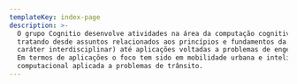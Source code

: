 ```yaml
---
templateKey: index-page
description: >-
  O grupo Cognitio desenvolve atividades na área da computação cognitiva,
  tratando desde assuntos relacionados aos princípios e fundamentos da área (com
  caráter interdisciplinar) até aplicações voltadas a problemas de engenharia.
  Em termos de aplicações o foco tem sido em mobilidade urbana e inteligência
  computacional aplicada a problemas de trânsito.
---
```


